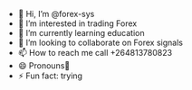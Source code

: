 - 👋 Hi, I’m @forex-sys
- 👀 I’m interested in trading Forex 
- 🌱 I’m currently learning education 
- 💞️ I’m looking to collaborate on Forex signals
- 📫 How to reach me call +264813780823
- 😄 Pronouns🍊
- ⚡ Fun fact: trying 

<!---
forex-sys/forex-sys is a ✨ special ✨ repository because its `README.md` (this file) appears on your GitHub profile.
You can click the Preview link to take a look at your changes.
--->
